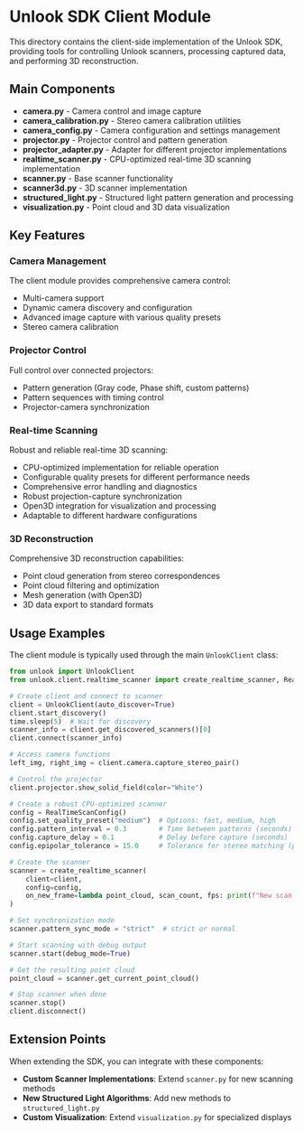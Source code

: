 # Unlook SDK Client Module

This directory contains the client-side implementation of the Unlook SDK, providing tools for controlling Unlook scanners, processing captured data, and performing 3D reconstruction.

## Main Components

- **camera.py** - Camera control and image capture
- **camera_calibration.py** - Stereo camera calibration utilities
- **camera_config.py** - Camera configuration and settings management
- **projector.py** - Projector control and pattern generation
- **projector_adapter.py** - Adapter for different projector implementations
- **realtime_scanner.py** - CPU-optimized real-time 3D scanning implementation
- **scanner.py** - Base scanner functionality
- **scanner3d.py** - 3D scanner implementation
- **structured_light.py** - Structured light pattern generation and processing
- **visualization.py** - Point cloud and 3D data visualization

## Key Features

### Camera Management

The client module provides comprehensive camera control:

- Multi-camera support
- Dynamic camera discovery and configuration
- Advanced image capture with various quality presets
- Stereo camera calibration

### Projector Control

Full control over connected projectors:

- Pattern generation (Gray code, Phase shift, custom patterns)
- Pattern sequences with timing control
- Projector-camera synchronization

### Real-time Scanning

Robust and reliable real-time 3D scanning:

- CPU-optimized implementation for reliable operation
- Configurable quality presets for different performance needs
- Comprehensive error handling and diagnostics
- Robust projection-capture synchronization
- Open3D integration for visualization and processing
- Adaptable to different hardware configurations

### 3D Reconstruction

Comprehensive 3D reconstruction capabilities:

- Point cloud generation from stereo correspondences
- Point cloud filtering and optimization
- Mesh generation (with Open3D)
- 3D data export to standard formats

## Usage Examples

The client module is typically used through the main `UnlookClient` class:

```python
from unlook import UnlookClient
from unlook.client.realtime_scanner import create_realtime_scanner, RealTimeScanConfig

# Create client and connect to scanner
client = UnlookClient(auto_discover=True)
client.start_discovery()
time.sleep(5)  # Wait for discovery
scanner_info = client.get_discovered_scanners()[0]
client.connect(scanner_info)

# Access camera functions
left_img, right_img = client.camera.capture_stereo_pair()

# Control the projector
client.projector.show_solid_field(color="White")

# Create a robust CPU-optimized scanner
config = RealTimeScanConfig()
config.set_quality_preset("medium")  # Options: fast, medium, high
config.pattern_interval = 0.3        # Time between patterns (seconds)
config.capture_delay = 0.1           # Delay before capture (seconds)
config.epipolar_tolerance = 15.0     # Tolerance for stereo matching (pixels)

# Create the scanner
scanner = create_realtime_scanner(
    client=client,
    config=config,
    on_new_frame=lambda point_cloud, scan_count, fps: print(f"New scan #{scan_count}, points: {len(point_cloud.points)}")
)

# Set synchronization mode
scanner.pattern_sync_mode = "strict"  # strict or normal

# Start scanning with debug output
scanner.start(debug_mode=True)

# Get the resulting point cloud
point_cloud = scanner.get_current_point_cloud()

# Stop scanner when done
scanner.stop()
client.disconnect()
```

## Extension Points

When extending the SDK, you can integrate with these components:

- **Custom Scanner Implementations**: Extend `scanner.py` for new scanning methods
- **New Structured Light Algorithms**: Add new methods to `structured_light.py`
- **Custom Visualization**: Extend `visualization.py` for specialized displays